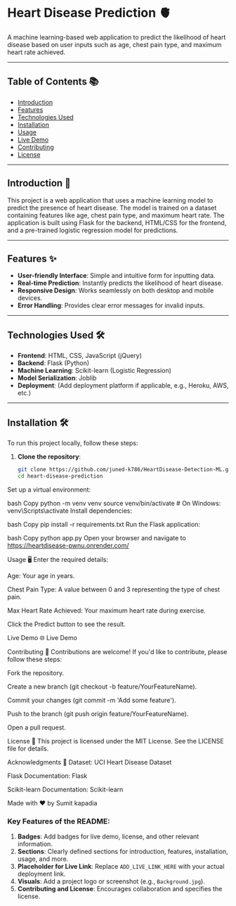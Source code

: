 # Heart Disease Prediction 🫀

A machine learning-based web application to predict the likelihood of heart disease based on user inputs such as age, chest pain type, and maximum heart rate achieved.

---

## Table of Contents 📚
- [Introduction](#introduction)
- [Features](#features)
- [Technologies Used](#technologies-used)
- [Installation](#installation)
- [Usage](#usage)
- [Live Demo](#live-demo)
- [Contributing](#contributing)
- [License](#license)

---

## Introduction 🚀
This project is a web application that uses a machine learning model to predict the presence of heart disease. The model is trained on a dataset containing features like age, chest pain type, and maximum heart rate. The application is built using Flask for the backend, HTML/CSS for the frontend, and a pre-trained logistic regression model for predictions.

---

## Features ✨
- **User-friendly Interface**: Simple and intuitive form for inputting data.
- **Real-time Prediction**: Instantly predicts the likelihood of heart disease.
- **Responsive Design**: Works seamlessly on both desktop and mobile devices.
- **Error Handling**: Provides clear error messages for invalid inputs.

---

## Technologies Used 🛠️
- **Frontend**: HTML, CSS, JavaScript (jQuery)
- **Backend**: Flask (Python)
- **Machine Learning**: Scikit-learn (Logistic Regression)
- **Model Serialization**: Joblib
- **Deployment**: (Add deployment platform if applicable, e.g., Heroku, AWS, etc.)

---

## Installation 🛠️
To run this project locally, follow these steps:

1. **Clone the repository**:
   ```bash
   git clone https://github.com/juned-k786/HeartDisease-Detection-ML.git
   cd heart-disease-prediction
Set up a virtual environment:

bash
Copy
python -m venv venv
source venv/bin/activate  # On Windows: venv\Scripts\activate
Install dependencies:

bash
Copy
pip install -r requirements.txt
Run the Flask application:

bash
Copy
python app.py
Open your browser and navigate to https://heartdisease-pwnu.onrender.com/

Usage 🖥️
Enter the required details:

Age: Your age in years.

Chest Pain Type: A value between 0 and 3 representing the type of chest pain.

Max Heart Rate Achieved: Your maximum heart rate during exercise.

Click the Predict button to see the result.

Live Demo 🌐
Live Demo

Contributing 🤝
Contributions are welcome! If you'd like to contribute, please follow these steps:

Fork the repository.

Create a new branch (git checkout -b feature/YourFeatureName).

Commit your changes (git commit -m 'Add some feature').

Push to the branch (git push origin feature/YourFeatureName).

Open a pull request.

License 📄
This project is licensed under the MIT License. See the LICENSE file for details.

Acknowledgments 🙏
Dataset: UCI Heart Disease Dataset

Flask Documentation: Flask

Scikit-learn Documentation: Scikit-learn

Made with ❤️ by Sumit kapadia 

### Key Features of the README:
1. **Badges**: Add badges for live demo, license, and other relevant information.
2. **Sections**: Clearly defined sections for introduction, features, installation, usage, and more.
3. **Placeholder for Live Link**: Replace `ADD_LIVE_LINK_HERE` with your actual deployment link.
4. **Visuals**: Add a project logo or screenshot (e.g., `Background.jpg`).
5. **Contributing and License**: Encourages collaboration and specifies the license.

